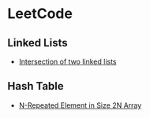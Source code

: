# LeetCode

## Linked Lists

- [Intersection of two linked lists](easy/160_intersection_of_two_linked_lists)

## Hash Table

- [N-Repeated Element in Size 2N Array](easy/160_intersection_of_two_linked_lists)
